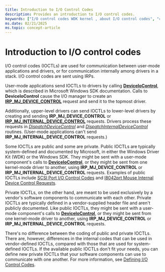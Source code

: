 ```yaml
---
title: Introduction to I/O Control Codes
description: Provides an introduction to I/O control codes.
keywords: ["I/O control codes WDK kernel , about I/O control codes", "control codes WDK IOCTLs , about I/O control codes", "IOCTLs WDK kernel , about I/O control codes", "private IOCTLs WDK kernel", "public IOCTLs WDK kernel", "IOCTLs WDK user-mode", "user-mode components WDK IOCTLs", "I/O control codes WDK user-mode", "control codes WDK user-mode"]
ms.date: 02/21/2025
ms.topic: concept-article
---
```


# Introduction to I/O control codes

I/O control codes (IOCTLs) are used for communication between user-mode applications and drivers, or for communication internally among drivers in a stack. I/O control codes are sent using IRPs.

User-mode applications send IOCTLs to drivers by calling [**DeviceIoControl**](/windows/win32/api/ioapiset/nf-ioapiset-deviceiocontrol), which is described in Microsoft Windows SDK documentation. Calls to **DeviceIoControl** cause the I/O manager to create an [**IRP_MJ_DEVICE_CONTROL**](./irp-mj-device-control.md) request and send it to the topmost driver.

Additionally, upper-level drivers can send IOCTLs to lower-level drivers by creating and sending **IRP_MJ_DEVICE_CONTROL** or [**IRP_MJ_INTERNAL_DEVICE_CONTROL**](./irp-mj-internal-device-control.md) requests. Drivers process these requests in [*DispatchDeviceControl*](/windows-hardware/drivers/ddi/wdm/nc-wdm-driver_dispatch) and [*DispatchInternalDeviceControl*](/windows-hardware/drivers/ddi/wdm/nc-wdm-driver_dispatch) routines. (User-mode applications can't send **IRP_MJ_INTERNAL_DEVICE_CONTROL** requests.)

Some IOCTLs are public and some are private. Public IOCTLs are typically system-defined and documented by Microsoft, in either the Windows Driver Kit (WDK) or the Windows SDK. They might be sent with a user-mode component's calls to [**DeviceIoControl**](/windows/win32/api/ioapiset/nf-ioapiset-deviceiocontrol), or they might be sent from one kernel-mode driver to another, using **IRP_MJ_DEVICE_CONTROL** or **IRP_MJ_INTERNAL_DEVICE_CONTROL** requests. Examples of public IOCTLs include [SCSI Port I/O Control Codes](/windows-hardware/drivers/ddi/index) and [I8042prt Mouse Internal Device Control Requests](/windows-hardware/drivers/ddi/index).

Private IOCTLs, on the other hand, are meant to be used exclusively by a vendor's software components to communicate with each other. Private IOCTLs are typically defined in a vendor-supplied header file and aren't publicly documented. Like public IOCTLs, they might be sent with a user-mode component's calls to [**DeviceIoControl**](/windows/win32/api/ioapiset/nf-ioapiset-deviceiocontrol), or they might be sent from one kernel-mode driver to another, using **IRP_MJ_DEVICE_CONTROL** or **IRP_MJ_INTERNAL_DEVICE_CONTROL** requests.

There's no difference between the coding of public and private IOCTLs. There are, however, differences in the internal codes that can be used in vendor-defined IOCTLs, compared with those that are used for system-defined IOCTLs. If the available public IOCTLs don't fit your needs, you can define new private IOCTLs that your software components can use to communicate with one another. For more information, see [Defining I/O Control Codes](defining-i-o-control-codes.md).
